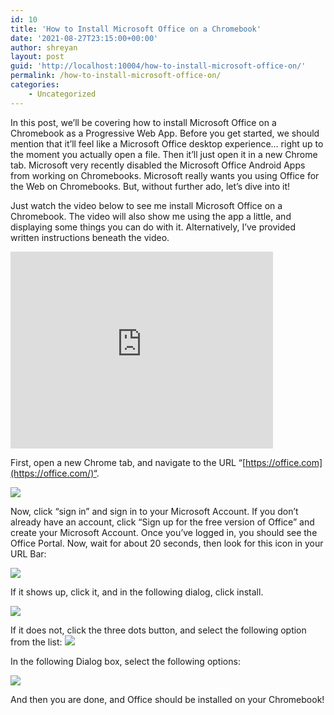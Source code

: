 ```yaml
---
id: 10
title: 'How to Install Microsoft Office on a Chromebook'
date: '2021-08-27T23:15:00+00:00'
author: shreyan
layout: post
guid: 'http://localhost:10004/how-to-install-microsoft-office-on/'
permalink: /how-to-install-microsoft-office-on/
categories:
    - Uncategorized
---
```


In this post, we’ll be covering how to install Microsoft Office on a Chromebook as a Progressive Web App. Before you get started, we should mention that it’ll feel like a Microsoft Office desktop experience… right up to the moment you actually open a file. Then it’ll just open it in a new Chrome tab. Microsoft very recently disabled the Microsoft Office Android Apps from working on Chromebooks. Microsoft really wants you using Office for the Web on Chromebooks. But, without further ado, let’s dive into it!

Just watch the video below to see me install Microsoft Office on a Chromebook. The video will also show me using the app a little, and displaying some things you can do with it. Alternatively, I’ve provided written instructions beneath the video.

<iframe allowfullscreen="" frameborder="0" height="315" loading="lazy" src="https://www.youtube.com/embed/LOSlB7t0d-g" width="420"></iframe>

First, open a new Chrome tab, and navigate to the URL “[https://office.com](https://office.com/)“.

![](https://drive.google.com/uc?id=1J1ApAyLuXGB420-m70w1PlHagOanz0C0)

Now, click “sign in” and sign in to your Microsoft Account. If you don’t already have an account, click “Sign up for the free version of Office” and create your Microsoft Account. Once you’ve logged in, you should see the Office Portal. Now, wait for about 20 seconds, then look for this icon in your URL Bar:

![](https://drive.google.com/uc?id=1_0kxKksLnScYFkuneVZqTxcVbW1mSWGE)

If it shows up, click it, and in the following dialog, click install.

![](https://drive.google.com/uc?id=125i1izGK3bFITverzv3sXPjCPEtdJRmA)

If it does not, click the three dots button, and select the following option from the list: ![](https://drive.google.com/uc?id=1rCPtZ2JIfWfPUKrtUw8Ae0Y35vm1H4bs)

In the following Dialog box, select the following options:

 ![](https://drive.google.com/uc?id=1gxraDqwFrvli3EQfyesNMrZM_EKWE1LX)

And then you are done, and Office should be installed on your Chromebook!

<u></u><sub></sub><sup></sup><strike></strike>